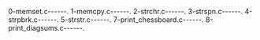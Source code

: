 0-memset.c------.   1-memcpy.c------.   2-strchr.c------.   3-strspn.c------.   4-strpbrk.c------.   5-strstr.c------.   7-print_chessboard.c------.   8-print_diagsums.c------.  
